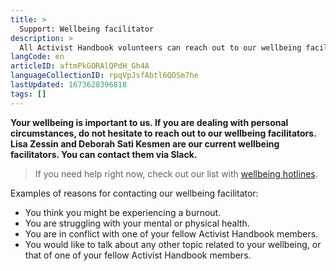 ```yaml
---
title: >
  Support: Wellbeing facilitator
description: >
  All Activist Handbook volunteers can reach out to our wellbeing facilitator
langCode: en
articleID: aftmPkGORAlQPdH_Gh4A
languageCollectionID: rpqVpJsfAbtl6QOSm7he
lastUpdated: 1673628396818
tags: []
---
```


**Your wellbeing is important to us. If you are dealing with personal circumstances, do not hesitate to reach out to our wellbeing facilitators. Lisa Zessin and Deborah Sati Kesmen are our current wellbeing facilitators. You can contact them via Slack.**

> If you need help right now, check out our list with [wellbeing hotlines](/wellbeing/hotlines).

Examples of reasons for contacting our wellbeing facilitator:

-   You think you might be experiencing a burnout.
-   You are struggling with your mental or physical health.
-   You are in conflict with one of your fellow Activist Handbook members.
-   You would like to talk about any other topic related to your wellbeing, or that of one of your fellow Activist Handbook members.